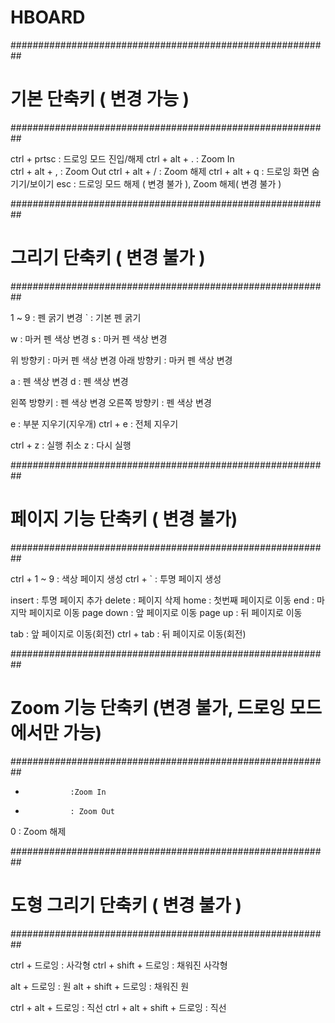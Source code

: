 # HBOARD

##########################################################
# 기본 단축키 ( 변경 가능 )
##########################################################

ctrl + prtsc	: 드로잉 모드 진입/해제
ctrl + alt + .	: Zoom In  
ctrl + alt + ,	: Zoom Out
ctrl + alt + /	: Zoom 해제
ctrl + alt + q	: 드로잉 화면 숨기기/보이기
esc				: 드로잉 모드 해제 ( 변경 불가 ), Zoom 해제( 변경 불가 )

##########################################################
# 그리기 단축키 ( 변경 불가 )
##########################################################

1 ~ 9			: 펜 굵기 변경
`				: 기본 펜 굵기

w				: 마커 펜 색상 변경
s				: 마커 펜 색상 변경

위 방향키		: 마커 펜 색상 변경
아래 방향키		: 마커 펜 색상 변경

a				: 펜 색상 변경
d				: 펜 색상 변경 

왼쪽 방향키		: 펜 색상 변경
오른쪽 방향키		: 펜 색상 변경

e				: 부분 지우기(지우개)
ctrl + e		: 전체 지우기

ctrl + z		: 실행 취소 
z				: 다시 실행 

##########################################################
# 페이지 기능 단축키 ( 변경 불가)
##########################################################

ctrl + 1 ~ 9	: 색상 페이지 생성
ctrl + `		: 투명 페이지 생성

insert			: 투명 페이지 추가 
delete			: 페이지 삭제
home			: 첫번째 페이지로 이동
end				: 마지막 페이지로 이동
page down		: 앞 페이지로 이동 
page up			: 뒤 페이지로 이동 

tab				: 앞 페이지로 이동(회전)
ctrl + tab		: 뒤 페이지로 이동(회전)

##########################################################
# Zoom 기능 단축키 (변경 불가, 드로잉 모드에서만 가능)
##########################################################

+				:Zoom In 
-				: Zoom Out 
0				: Zoom 해제 

##########################################################
# 도형 그리기 단축키 ( 변경 불가 )
##########################################################

ctrl + 드로잉				: 사각형
ctrl + shift + 드로잉 		: 채워진 사각형

alt + 드로잉					: 원
alt + shift + 드로잉 		: 채워진 원

ctrl + alt + 드로잉 			: 직선
ctrl + alt + shift + 드로잉 	: 직선


